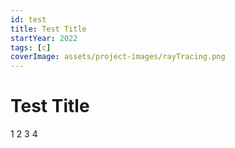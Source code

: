 ```yaml
---
id: test
title: Test Title
startYear: 2022
tags: [c]
coverImage: assets/project-images/rayTracing.png
---
```


# Test Title
1 2 3 4